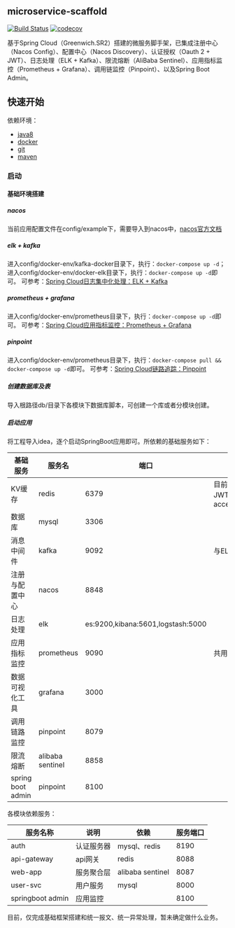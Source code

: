 ## microservice-scaffold
[![Build Status](https://travis-ci.org/michaelliao/openweixin.svg?branch=master)](https://travis-ci.org/ZhaiBo/microservice-scaffold)
[![codecov](https://codecov.io/gh/ZhaiBo/microservice-scaffold/branch/master/graph/badge.svg)](https://codecov.io/gh/ZhaiBo/microservice-scaffold)

基于Spring Cloud（Greenwich.SR2）搭建的微服务脚手架，已集成注册中心（Nacos Config）、配置中心（Nacos Discovery）、认证授权（Oauth
2 + JWT）、日志处理（ELK + Kafka）、限流熔断（AliBaba Sentinel）、应用指标监控（Prometheus + Grafana）、调用链监控（Pinpoint）、以及Spring Boot Admin。

## 快速开始
依赖环境：
- [java8](http://www.oracle.com/technetwork/java/javase/downloads/index.html) 
- [docker](https://www.docker.com/) 
- [git](https://git-scm.com/)
- [maven](http://maven.apache.org/) 

###  启动
#### 基础环境搭建
##### nacos
当前应用配置文件在config/example下，需要导入到nacos中，[nacos官方文档](https://editor.csdn.net/md/?articleId=103337840)
##### elk + kafka
进入config/docker-env/kafka-docker目录下，执行：`docker-compose up -d`；进入config/docker-env/docker-elk目录下，执行：`docker-compose up -d`即可。
可参考：[Spring Cloud日志集中化处理：ELK + Kafka](https://editor.csdn.net/md/?articleId=102717007)
##### prometheus + grafana
进入config/docker-env/prometheus目录下，执行：`docker-compose up -d`即可。
可参考：[Spring Cloud应用指标监控：Prometheus + Grafana](https://editor.csdn.net/md/?articleId=103337840)
##### pinpoint
进入config/docker-env/prometheus目录下，执行：`docker-compose pull && docker-compose up -d`即可。
可参考：[Spring Cloud链路追踪：Pinpoint](https://editor.csdn.net/md/?articleId=103335777)

##### 创建数据库及表
导入根路径db/目录下各模块下数据库脚本，可创建一个库或者分模块创建。

##### 启动应用
将工程导入idea，逐个启动SpringBoot应用即可。所依赖的基础服务如下：

|  基础服务           |   服务名         |  端口     | 说明                                            |
|----------------|-----------------|-----------|-------------------------------------------------|
|  KV缓存         |   redis         |  6379     |  目前用于存储JWT生成的access_token   |
|  数据库         |   mysql         |  3306     |  |
|  消息中间件      |   kafka      |  9092    |  与ELK集成 |
|  注册与配置中心  |   nacos     |  8848     |    |
|  日志处理  |   elk |  es:9200,kibana:5601,logstash:5000     |    |
|  应用指标监控    |   prometheus|9090 |  共用    |
|  数据可视化工具  |   grafana       |  3000     |  |
|  调用链路监控|   pinpoint|  8079|  |
|  限流熔断|   alibaba sentinel|  8858|  |
|  spring boot admin|   pinpoint|  8100|  |

各模块依赖服务：

|  服务名称           |   说明         |  依赖     | 服务端口 |
|----------------|-----------------|-----------|-----|
|  auth        |  认证服务器|  mysql、redis     |  8190   |
|  api-gateway         |   api网关        |  redis     | 8088 |
|  web-app      |   服务聚合层      |   alibaba sentinel    |  8087 |
|  user-svc  |   用户服务|  mysql |  8000  |
|  springboot admin|   应用监控|       |  8100  |

目前，仅完成基础框架搭建和统一报文、统一异常处理，暂未确定做什么业务。